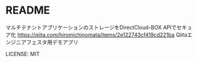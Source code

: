# README

マルチテナントアプリケーションのストレージをDirectCloud-BOX APIでセキュア化 https://qiita.com/hiromichinomata/items/2e122743cf419cd221ba
Qiitaエンジニアフェスタ用デモアプリ

LICENSE: MIT
